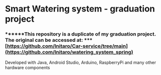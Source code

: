 # Smart Watering system - graduation project

### ******This repository is a duplicate of my graduation project. The original can be accessed at: *** [https://github.com/Initaro/Car-service/tree/main](https://github.com/Initaro/watering_system_spring)

Developed with Java, Android Studio, Arduino, RaspberryPi and many other hardware components

